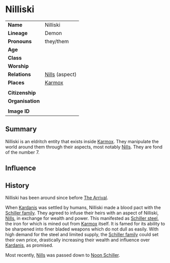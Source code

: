 # Nilliski

|||
| --- | --- |
| **Name** | Nilliski | character.3
| **Lineage** | Demon |
| **Pronouns** | they/them |
| **Age** | |
| **Class** | |
| **Worship** | |
| **Relations** | [Nills](nills.md) (aspect) |
| **Places** | [Karmox](../places/mountains/karmox.md) |
|||
| **Citizenship** | |
| **Organisation** | |
|||
| **Image ID** | |

## Summary

Nilliski is an eldritch entity that exists inside [Karmox](../places/mountains/karmox.md). They manipulate the world around them through their aspects, most notably [Nills](nills.md). They are fond of the number 7.

## Influence

## History

Nilliski has been around since before [The Arrival](../history/events/the-third-coming.md).

When [Kardanis](../places/regions/kardanis.md) was settled by humans, Nilliski made a blood pact with the [Schiller family](../organisations/schiller-family.md). They agreed to infuse their heirs with an aspect of Nilliski, [Nills](nills.md), in exchange for wealth and power. This manifested as [Schiller steel](../items/weapons/schiller-steel.md), the iron for which is mined out from [Karmox](../places/mountains/karmox.md) itself. It is famed for its ability to be sharpened into finer bladed weapons which do not dull as easily. With high demand for the steel and limited supply, the [Schiller family](../organisations/schiller-family.md) could set their own price, drastically increasing their wealth and influence over [Kardanis](../places/regions/kardanis.md), as promised.

Most recently, [Nills](nills.md) was passed down to [Noon Schiller](noon-schiller.md).
